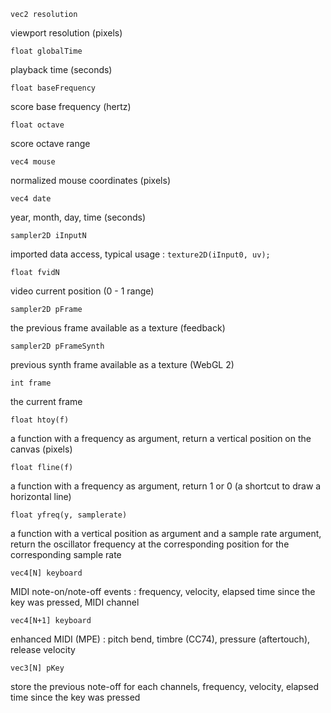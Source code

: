 `vec2 resolution`

​viewport resolution (pixels)

`float globalTime`

​playback time (seconds)

`float baseFrequency`

​score base frequency (hertz)

`float octave`

​score octave range

`vec4 mouse`

​normalized mouse coordinates (pixels)

`vec4 date`

​year, month, day, time (seconds)

`sampler2D iInputN`

​imported data access, typical usage : `texture2D(iInput0, uv);`

`float fvidN`

​video current position (0 - 1 range)

`sampler2D pFrame` 

​the previous frame available as a texture (feedback)

`sampler2D pFrameSynth`

​previous synth frame available as a texture (WebGL 2)

`int frame` 

​the current frame

`float htoy(f)` 

​a function with a frequency as argument, return a vertical position on the canvas (pixels)

`float fline(f)` 

​a function with a frequency as argument, return 1 or 0 (a shortcut to draw a horizontal line)

`float yfreq(y, samplerate)` 

​a function with a vertical position as argument and a sample rate argument, return the oscillator frequency at the corresponding position for the corresponding sample rate

`vec4[N] keyboard`

​MIDI note-on/note-off events : frequency, velocity, elapsed time since the key was pressed, MIDI channel

`vec4[N+1] keyboard`

​enhanced MIDI (MPE) : pitch bend, timbre (CC74), pressure (aftertouch), release velocity

`vec3[N] pKey`

​store the previous note-off for each channels, frequency, velocity, elapsed time since the key was pressed